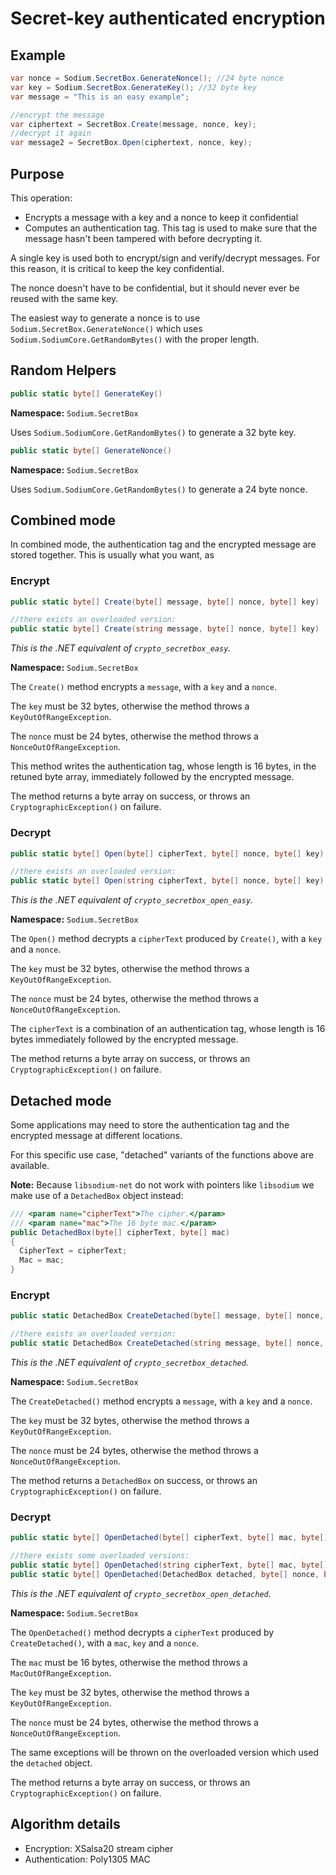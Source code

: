 # Secret-key authenticated encryption

## Example

```csharp
var nonce = Sodium.SecretBox.GenerateNonce(); //24 byte nonce
var key = Sodium.SecretBox.GenerateKey(); //32 byte key
var message = "This is an easy example";

//encrypt the message
var ciphertext = SecretBox.Create(message, nonce, key);
//decrypt it again
var message2 = SecretBox.Open(ciphertext, nonce, key);	
```

## Purpose

This operation:
- Encrypts a message with a key and a nonce to keep it confidential
- Computes an authentication tag. This tag is used to make sure that the message hasn't been tampered with before decrypting it.

A single key is used both to encrypt/sign and verify/decrypt messages. For this reason, it is critical to keep the key confidential.

The nonce doesn't have to be confidential, but it should never ever be reused with the same key. 

The easiest way to generate a nonce is to use `Sodium.SecretBox.GenerateNonce()` which uses `Sodium.SodiumCore.GetRandomBytes()` with the proper length.

## Random Helpers

```csharp
public static byte[] GenerateKey()
```
**Namespace:** `Sodium.SecretBox`

Uses `Sodium.SodiumCore.GetRandomBytes()` to generate a 32 byte key.

```csharp
public static byte[] GenerateNonce()
```
**Namespace:** `Sodium.SecretBox`

Uses `Sodium.SodiumCore.GetRandomBytes()` to generate a 24 byte nonce.

## Combined mode

In combined mode, the authentication tag and the encrypted message are stored together. This is usually what you want, as

### Encrypt

```csharp
public static byte[] Create(byte[] message, byte[] nonce, byte[] key)

//there exists an overloaded version:
public static byte[] Create(string message, byte[] nonce, byte[] key)
```
*This is the .NET equivalent of `crypto_secretbox_easy`.*

**Namespace:** `Sodium.SecretBox`

The `Create()` method encrypts a `message`, with a `key` and a `nonce`.

The `key` must be 32 bytes, otherwise the method throws a `KeyOutOfRangeException`.

The `nonce` must be 24 bytes, otherwise the method throws a `NonceOutOfRangeException`.

This method writes the authentication tag, whose length is 16 bytes, in the retuned byte array, immediately followed by the encrypted message.

The method returns a byte array on success, or throws an `CryptographicException()` on failure.

### Decrypt

```csharp
public static byte[] Open(byte[] cipherText, byte[] nonce, byte[] key)

//there exists an overloaded version:
public static byte[] Open(string cipherText, byte[] nonce, byte[] key)
```
*This is the .NET equivalent of `crypto_secretbox_open_easy`.*

**Namespace:** `Sodium.SecretBox`

The `Open()` method decrypts a `cipherText` produced by `Create()`, with a `key` and a `nonce`.

The `key` must be 32 bytes, otherwise the method throws a `KeyOutOfRangeException`.

The `nonce` must be 24 bytes, otherwise the method throws a `NonceOutOfRangeException`.

The `cipherText` is a combination of an authentication tag, whose length is 16 bytes immediately followed by the encrypted message.

The method returns a byte array on success, or throws an `CryptographicException()` on failure.


## Detached mode

Some applications may need to store the authentication tag and the encrypted message at different locations.

For this specific use case, "detached" variants of the functions above are available.

**Note:** Because `libsodium-net` do not work with pointers like `libsodium` we make use of a `DetachedBox` object instead:

```csharp
/// <param name="cipherText">The cipher.</param>
/// <param name="mac">The 16 byte mac.</param>
public DetachedBox(byte[] cipherText, byte[] mac)
{
  CipherText = cipherText;
  Mac = mac;
}
```

### Encrypt
```csharp
public static DetachedBox CreateDetached(byte[] message, byte[] nonce, byte[] key)

//there exists an overloaded version:
public static DetachedBox CreateDetached(string message, byte[] nonce, byte[] key)
```
*This is the .NET equivalent of `crypto_secretbox_detached`.*

**Namespace:** `Sodium.SecretBox`

The `CreateDetached()` method encrypts a `message`, with a `key` and a `nonce`.

The `key` must be 32 bytes, otherwise the method throws a `KeyOutOfRangeException`.

The `nonce` must be 24 bytes, otherwise the method throws a `NonceOutOfRangeException`.

The method returns a `DetachedBox` on success, or throws an `CryptographicException()` on failure.

### Decrypt

```csharp
public static byte[] OpenDetached(byte[] cipherText, byte[] mac, byte[] nonce, byte[] key)

//there exists some overloaded versions:
public static byte[] OpenDetached(string cipherText, byte[] mac, byte[] nonce, byte[] key)
public static byte[] OpenDetached(DetachedBox detached, byte[] nonce, byte[] key)
```
*This is the .NET equivalent of `crypto_secretbox_open_detached`.*

**Namespace:** `Sodium.SecretBox`

The `OpenDetached()` method decrypts a `cipherText` produced by `CreateDetached()`, with a `mac`, `key` and a `nonce`.

The `mac` must be 16 bytes, otherwise the method throws a `MacOutOfRangeException`.

The `key` must be 32 bytes, otherwise the method throws a `KeyOutOfRangeException`.

The `nonce` must be 24 bytes, otherwise the method throws a `NonceOutOfRangeException`.

The same exceptions will be thrown on the overloaded version which used the `detached` object.

The method returns a byte array on success, or throws an `CryptographicException()` on failure.


## Algorithm details

- Encryption: XSalsa20 stream cipher
- Authentication: Poly1305 MAC